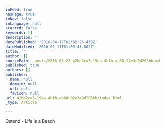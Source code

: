 ```yaml
---
inFeed: true
hasPage: true
inNav: false
inLanguage: null
starred: false
keywords: []
description: ''
datePublished: '2016-04-17T02:32:26.439Z'
dateModified: '2016-02-11T01:09:43.802Z'
title: ''
author: []
sourcePath: _posts/2016-01-23-42be2ca3-19aa-4bfb-aa88-92e3e9d203bb.md
published: true
authors: []
publisher:
  name: null
  domain: null
  url: null
  favicon: null
url: 42be2ca3-19aa-4bfb-aa88-92e3e9d203bb/index.html
_type: Article

---
```

Ostend - Life is a Beach